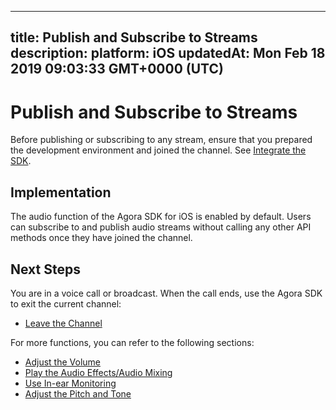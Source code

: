 
---
title: Publish and Subscribe to Streams
description: 
platform: iOS
updatedAt: Mon Feb 18 2019 09:03:33 GMT+0000 (UTC)
---
# Publish and Subscribe to Streams
Before publishing or subscribing to any stream, ensure that you prepared the development environment and joined the channel. See [Integrate the SDK](../../en/Voice/ios_audio.md).

## Implementation
The audio function of the Agora SDK for iOS is enabled by default. Users can subscribe to and publish audio streams without calling any other API methods once they have joined the channel.

## Next Steps
You are in a voice call or broadcast. When the call ends, use the Agora SDK to exit the current channel:

* [Leave the Channel](../../en/Voice/leave_ios.md)

For more functions, you can refer to the following sections:

* [Adjust the Volume](../../en/Voice/volume_ios_audio.md)
* [Play the Audio Effects/Audio Mixing](../../en/Voice/effect_mixing_ios_audio.md)
* [Use In-ear Monitoring](../../en/Voice/in-ear_ios_audio.md)
* [Adjust the Pitch and Tone](../../en/Voice/voice_effect_ios_audio.md)
